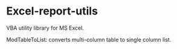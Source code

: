 Excel-report-utils
==================
VBA utility library for MS Excel.

ModTableToList:	converts multi-column table to single column list.